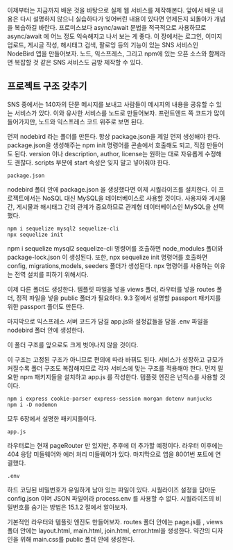 이제부터는 지금까지 배운 것을 바탕으로 실제 웹 서비스를 제작해본다.
앞에서 배운 내용은 다시 설명하지 않으니 실습하다가 잊어버린 내용이 있다면 언제든지 되돌아가 개념을 복습하길 바란다.
프로미스보다 async/await 문법을 적극적으로 사용하므로 async/await 에 어느 정도 익숙해지고 나서 보는 게 좋다.
이 장에서는 로그인, 이미지 업로드, 게시글 작성, 해시태그 검색, 팔로잉 등의 기능이 있는 SNS 서비스인 NodeBird 앱을 만들어보자.
노드, 익스프레스, 그리고 npm에 있는 오픈 소스와 함께라면 복잡할 것 같은 SNS 서비스도 금방 제작할 수 있다.

## 프로젝트 구조 갖추기

SNS 중에서는 140자의 단문 메시지를 보내고 사람들이 메시지의 내용을 공유할 수 있는 서비스가 있다.
이와 유사한 서비스를 노드로 만들어보자.
프런트엔드 쪽 코드가 많이 들어가지만, 노드와 익스프레스 코드 위주로 보면 된다.

먼저 nodebird 라는 폴더를 만든다.
항상 package.json을 제일 먼저 생성해야 한다.
package.json을 생성해주는 npm init 명령어를 콘솔에서 호출해도 되고, 직접 만들어도 된다.
version 이나 description, author, license는 원하는 대로 자유롭게 수정해도 괜찮다.
scripts 부분에 start 속성은 잊지 말고 넣어줘야 한다.

    package.json
    
nodebird 폴더 안에 package.json 을 생성했다면 이제 시퀄라이즈를 설치한다.
이 프로젝트에서는 NoSQL 대신 MySQL을 데이터베이스로 사용할 것이다.
사용자와 게시물 간, 게시물과 해시태그 간의 관계가 중요하므로 관계형 데이터베이스인 MySQL을 선택했다.

    npm i sequelize mysql2 sequelize-cli
    npx sequelize init

npm i sequelize mysql2 sequelize-cli 명령어를 호출하면 node_modules 폴더와 package-lock.json 이 생성된다.
또한, npx sequelize init 명령어를 호출하면 config, migrations,models, seeders 폴더가 생성된다.
npx 명령어를 사용하는 이유는 전역 설치를 피하기 위해서다.

이제 다른 폴더도 생성한다.
템플릿 파일을 넣을 views 폴더, 라우터를 넣을 routes 폴더, 정적 파일을 넣을 public 폴더가 필요하다.
9.3 절에서 설명할 passport 패키지를 위한 passport 폴더도 만든다.

마지막으로 익스프레스 서버 코드가 담길 app.js와 설정값들을 담을 .env 파일을 nodebird 폴더 안에 생성한다.

이 폴더 구조를 앞으로도 크게 벗어나지 않을 것이다.

이 구조는 고정된 구조가 아니므로 편의에 따라 바꿔도 된다.
서비스가 성장하고 규모가 커질수록 폴더 구조도 복잡해지므로 각자 서비스에 맞는 구조를 적용해야 한다.
먼저 필요한 npm 패키지들을 설치하고 app.js 를 작성한다.
템플릿 엔진은 넌적스를 사용할 것이다.

    npm i express cookie-parser express-session morgan dotenv nunjucks
    npm i -D nodemon

모두 6장에서 설명한 패키지들이다.

    app.js

라우터로는 현재 pageRouter 만 있지만, 추후에 더 추가할 예정이다.
라우터 이후에는 404 응답 미들웨어와 에러 처리 미들웨어가 있다.
마지막으로 앱을 8001번 포트에 연결했다.

    .env

하드 코딩된 비밀번호가 유일하게 남아 있는 파일이 있다.
시퀄라이즈 설정을 담아둔 config.json 이며 JSON 파일이라 process.env 를 사용할 수 없다.
시퀄라이즈의 비밀번호를 숨기는 방법은 15.1.2 절에서 알아보자.

기본적인 라우터와 템플릿 엔진도 만들어보자.
routes 폴더 안에는 page.js를 , views 폴더 안에는 layout.html, main.html, join.html, error.html을 생성한다.
약간의 디자인을 위해 main.css를 public 폴더 안에 생성한다.




